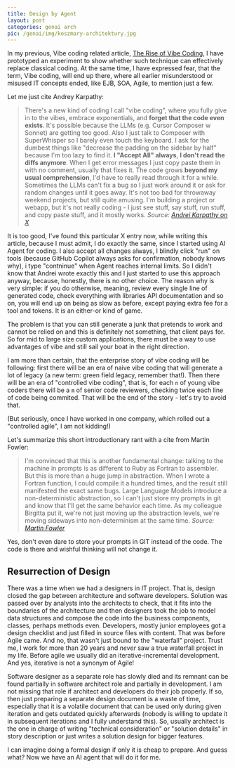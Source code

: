 ```yaml
---
title: Design by Agent
layout: post
categories: genai arch
pic: /genai/img/koszmary-architektury.jpg
---
```

In my previous, Vibe coding related article, [The Rise of Vibe Coding][the-rise], I have prototyped an experiment to show whether such technique can effectively replace classical coding. At the same time, I have expressed fear, that the term, Vibe coding, will end up there, where all earlier misunderstood or misused IT concepts ended, like EJB, SOA, Agile, to mention just a few.

Let me just cite Andrey Karpathy:

> There's a new kind of coding I call "vibe coding", where you fully give in to the vibes, embrace exponentials, and **forget that the code even exists**. It's possible because the LLMs (e.g. Cursor Composer w Sonnet) are getting too good. Also I just talk to Composer with SuperWhisper so I barely even touch the keyboard. I ask for the dumbest things like "decrease the padding on the sidebar by half" because I'm too lazy to find it. **I "Accept All" always**, **I don't read the diffs anymore**. When I get error messages I just copy paste them in with no comment, usually that fixes it. The code grows **beyond my usual comprehension**, I'd have to really read through it for a while. Sometimes the LLMs can't fix a bug so I just work around it or ask for random changes until it goes away. It's not too bad for throwaway weekend projects, but still quite amusing. I'm building a project or webapp, but it's not really coding - I just see stuff, say stuff, run stuff, and copy paste stuff, and it mostly works.
> *Source: [Andrei Karpathy on X][karpathy]*

It is too good, I've found this particular X entry now, while writing this article, because I must admit, I do exactly the same, since I started using AI Agent for coding. I also accept all changes always, I blindly click "run" on tools (because GitHub Copilot always asks for confirmation, nobody knows why), i type "contninue" when Agent reaches internal limits. So I didn't know that Andrei wrote exactly this and I just started to use this approach anyway, because, honestly, there is no other choice. The reason why is very simple: if you do otherwise, meaning, review every single line of generated code, check everything with libraries API documentation and so on, you will end up on being as slow as before, except paying extra fee for a tool and tokens. It is an either-or kind of game.

The problem is that you can still generate a junk that pretends to work and cannot be relied on and this is definitely not something, that client pays for. So for mid to large size custom applications, there must be a way to use advantages of vibe and still sail your boat in the right direction.

I am more than certain, that the enterprise story of vibe coding will be following: first there will be an era of naive vibe coding that will generate a lot of legacy (a new term: green field legacy, remember that!). Then there will be an era of "controlled vibe coding", that is, for each `n` of young vibe coders there will be a `m` of senior code reviewers, checking twice each line of code being commited. That will be the end of the story - let's try to avoid that.

(But seriously, once I have worked in one company, which rolled out a "controlled agile", I am not kidding!)

Let's summarize this short introductionary rant with a cite from Martin Fowler:

> I'm convinced that this is another fundamental change: talking to the machine in prompts is as different to Ruby as Fortran to assembler. But this is more than a huge jump in abstraction. When I wrote a Fortran function, I could compile it a hundred times, and the result still manifested the exact same bugs. Large Language Models introduce a non-deterministic abstraction, so I can't just store my prompts in git and know that I'll get the same behavior each time. As my colleague Birgitta put it, we're not just moving up the abstraction levels, we're moving sideways into non-determinism at the same time.
> *Source: [Martin Fowler][fowler]*

Yes, don't even dare to store your prompts in GIT instead of the code. The code is there and wishful thinking will not change it.

## Resurrection of Design

There was a time when we had a designers in IT project. That is, design closed the gap between architecture and software developers. Solution was passed over by analysts into the architects to check, that it fits into the boundaries of the architecture and then designers took the job to model data structures and compose the code into the business components, classes, perhaps methods even. Developers, mostly junior employees got a design checklist and just filled in source files with content. That was before Agile came. And no, that wasn't just bound to the "waterfall" project. Trust me, I work for more than 20 years and *never* saw a true waterfall project in my life. Before agile we usually did an iterative-incremental development. And yes, iterative is not a synonym of Agile!

Software designer as a separate role has slowly died and its remnant can be found partially in software architect role and partially in development. I am not missing that role if architect and developers do their job properly. If so, then just preparing a separate design document is a waste of time, especially that it is a volatile document that can be used only during given iteration and gets outdated quickly afterwards (nobody is willing to update it in subsequent iterations and I fully understand this). So, usually architect is the one in charge of writing "technical consideration" or "solution details" in story description or just writes a solution design for bigger features.

I can imagine doing a formal design if only it is cheap to prepare. And guess what? Now we have an AI agent that will do it for me.

[the-rise]: the-rise-of-vibe-coding
[fowler]: https://martinfowler.com/articles/2025-nature-abstraction.html
[karpathy]: https://x.com/karpathy/status/1886192184808149383?t=7EBkBxJuW-5De2hqxso_jA&s=03
